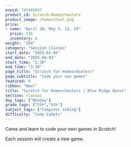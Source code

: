 ```yaml
---
ecwid: 742445867
product_id: Scratch-Homeschoolers
product_image: /homeschool.png 
price:
- name: "April 28; May 5, 12, 19"
  price: 135
  inventory: 6
weight: "359"
category: "Session Classes"
start_date: "2025-01-05"
end_date: "2025-06-03"
start_time: "2:30"
end_time: "3:30"
page_title: "Scratch for Homeschoolers"
page_subtitle: "Code your own games"
featured: 0
ribbon: "New!"
title: "Scratch for Homeschoolers | Blue Ridge Boost"
section: classes
day_tags: ["Monday"]
grade_tags: ["5th","6th"]
subject_tags: ["Computer Coding"]
difficulty: "Code Cadets"
---
```

<p>Come and learn to code your own games in Scratch!</p><p>Each session will create a new game.</p>
